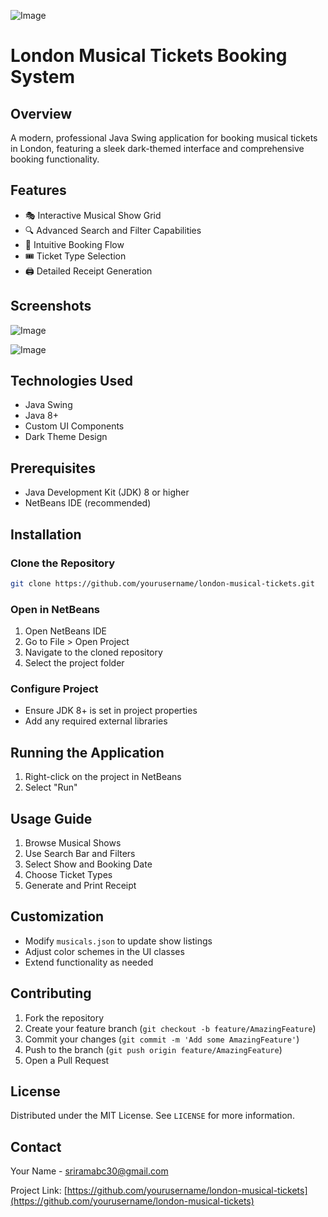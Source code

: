 ![Image](https://github.com/user-attachments/assets/7d70a80f-ab0b-42c8-8985-221d1119dfba)
# London Musical Tickets Booking System

## Overview
A modern, professional Java Swing application for booking musical tickets in London, featuring a sleek dark-themed interface and comprehensive booking functionality.

## Features
- 🎭 Interactive Musical Show Grid
- 🔍 Advanced Search and Filter Capabilities
- 📅 Intuitive Booking Flow
- 🎟️ Ticket Type Selection
- 🖨️ Detailed Receipt Generation

## Screenshots
![Image](https://github.com/user-attachments/assets/b44c8a1c-76e7-48fe-9583-1fc420483098)

![Image](https://github.com/user-attachments/assets/c7e3a8ac-8628-49b1-a2d6-f4a65b5d7405)

## Technologies Used
- Java Swing
- Java 8+
- Custom UI Components
- Dark Theme Design

## Prerequisites
- Java Development Kit (JDK) 8 or higher
- NetBeans IDE (recommended)

## Installation

### Clone the Repository
```bash
git clone https://github.com/yourusername/london-musical-tickets.git
```

### Open in NetBeans
1. Open NetBeans IDE
2. Go to File > Open Project
3. Navigate to the cloned repository
4. Select the project folder

### Configure Project
- Ensure JDK 8+ is set in project properties
- Add any required external libraries

## Running the Application
1. Right-click on the project in NetBeans
2. Select "Run"

## Usage Guide
1. Browse Musical Shows
2. Use Search Bar and Filters
3. Select Show and Booking Date
4. Choose Ticket Types
5. Generate and Print Receipt

## Customization
- Modify `musicals.json` to update show listings
- Adjust color schemes in the UI classes
- Extend functionality as needed

## Contributing
1. Fork the repository
2. Create your feature branch (`git checkout -b feature/AmazingFeature`)
3. Commit your changes (`git commit -m 'Add some AmazingFeature'`)
4. Push to the branch (`git push origin feature/AmazingFeature`)
5. Open a Pull Request

## License
Distributed under the MIT License. See `LICENSE` for more information.

## Contact
Your Name - sriramabc30@gmail.com

Project Link: [https://github.com/yourusername/london-musical-tickets](https://github.com/yourusername/london-musical-tickets)

